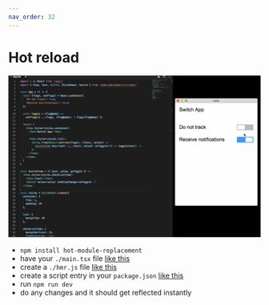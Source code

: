 ```yaml
---
nav_order: 32
---
```


# Hot reload

![hmr](./images/hmr.gif)

- `npm install hot-module-replacement`
- have your `./main.tsx` file [like this](https://github.com/cztomsik/slack-app/blob/master/src/main.tsx#L13)
- create a `./hmr.js` file [like this](https://github.com/cztomsik/slack-app/blob/master/hmr.js)
- create a script entry in your `package.json` [like this](https://github.com/cztomsik/slack-app/blob/master/package.json#L7)
- run `npm run dev`
- do any changes and it should get reflected instantly
